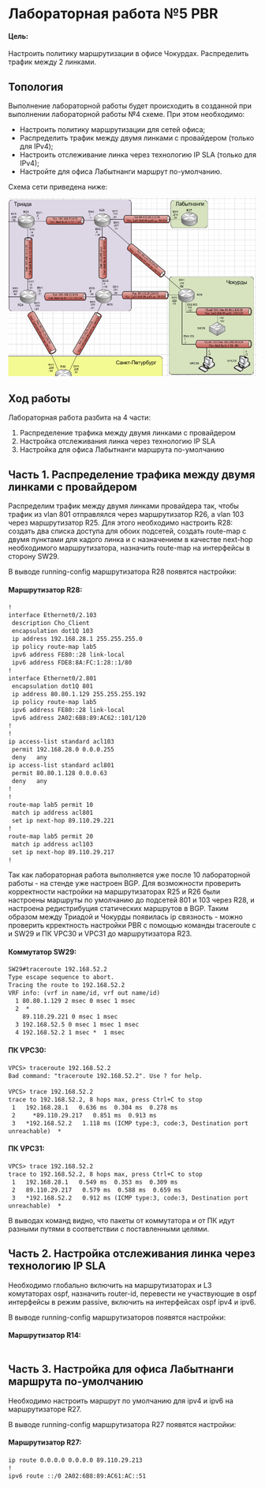 # Лабораторная работа №5 PBR

#### Цель: 

Настроить политику маршрутизации в офисе Чокурдах. Распределить трафик между 2 линками.

## Топология

Выполнение лабораторной работы будет происходить в созданной при выполнении лабораторной работы №4 схеме. При этом необходимо:
- Настроить политику маршрутизации для сетей офиса;
- Распределить трафик между двумя линками с провайдером (только для IPv4);
- Настроить отслеживание линка через технологию IP SLA (только для IPv4);
- Настройте для офиса Лабытнанги маршрут по-умолчанию.

Схема сети приведена ниже:

![](lab5_topology.PNG)


## Ход работы

Лабораторная работа разбита на 4 части:
1) Распределение трафика между двумя линками с провайдером
2) Настройка отслеживания линка через технологию IP SLA
3) Настройка для офиса Лабытнанги маршрута по-умолчанию

## Часть 1. Распределение трафика между двумя линками с провайдером

Распределим трафик между двумя линками провайдера так, чтобы трафик из vlan 801 отправлялся через маршрутизатор R26, а vlan 103 через маршрутизатор R25. Для этого необходимо настроить R28: создать два списка доступа для обоих подсетей, создать route-map с двумя пунктами для кадого линка и с назначением в качестве next-hop необходимого маршрутизатора, назначить route-map на интерфейсы в сторону SW29.

В выводе running-config маршрутизатора R28 появятся настройки:

#### Маршрутизатор R28:

```
!
interface Ethernet0/2.103
 description Cho_Client
 encapsulation dot1Q 103
 ip address 192.168.28.1 255.255.255.0
 ip policy route-map lab5
 ipv6 address FE80::28 link-local
 ipv6 address FDE8:8A:FC:1:28::1/80
!
interface Ethernet0/2.801
 encapsulation dot1Q 801
 ip address 80.80.1.129 255.255.255.192
 ip policy route-map lab5
 ipv6 address FE80::28 link-local
 ipv6 address 2A02:6B8:89:AC62::101/120
!
!
ip access-list standard acl103
 permit 192.168.28.0 0.0.0.255
 deny   any
ip access-list standard acl801
 permit 80.80.1.128 0.0.0.63
 deny   any
!
!
route-map lab5 permit 10
 match ip address acl801
 set ip next-hop 89.110.29.221
!
route-map lab5 permit 20
 match ip address acl103
 set ip next-hop 89.110.29.217
!
```

Так как лабораторная работа выполняется уже после 10 лабораторной работы - на стенде уже настроен BGP. Для возможности проверить корректности настройки на маршрутизаторах R25 и R26 были настроены маршруты по умолчанию до подсетей 801 и 103 через R28, и настроена редистрибуция статических маршрутов в BGP. Таким образом между Триадой и Чокурды появилась ip связность - можно проверить крректность настройки PBR с помощью команды traceroute c и SW29 и ПК VPC30 и VPC31 до маршрутизатора R23.

#### Коммутатор SW29:

```
SW29#traceroute 192.168.52.2
Type escape sequence to abort.
Tracing the route to 192.168.52.2
VRF info: (vrf in name/id, vrf out name/id)
  1 80.80.1.129 2 msec 0 msec 1 msec
  2  * 
    89.110.29.221 0 msec 1 msec
  3 192.168.52.5 0 msec 1 msec 1 msec
  4 192.168.52.2 1 msec *  1 msec
```

#### ПК VPC30:

```
VPCS> traceroute 192.168.52.2
Bad command: "traceroute 192.168.52.2". Use ? for help.

VPCS> trace 192.168.52.2     
trace to 192.168.52.2, 8 hops max, press Ctrl+C to stop
 1   192.168.28.1   0.636 ms  0.304 ms  0.278 ms
 2     *89.110.29.217   0.851 ms  0.913 ms
 3   *192.168.52.2   1.118 ms (ICMP type:3, code:3, Destination port unreachable)  *
```

#### ПК VPC31:

```
VPCS> trace 192.168.52.2
trace to 192.168.52.2, 8 hops max, press Ctrl+C to stop
 1   192.168.28.1   0.549 ms  0.353 ms  0.309 ms
 2   89.110.29.217   0.579 ms  0.588 ms  0.659 ms
 3   *192.168.52.2   0.912 ms (ICMP type:3, code:3, Destination port unreachable)  *
```

В выводах команд видно, что пакеты от коммутатора и от ПК идут разными путями в соответствии с поставленными целями.

## Часть 2. Настройка отслеживания линка через технологию IP SLA

Необходимо глобально включить на маршрутизаторах и L3 комутаторах ospf, назначить router-id, перевести не участвующие в ospf интерфейсы в режим passive, включить на интерфейсах ospf ipv4 и ipv6.

В выводе running-config маршрутизаторов появятся настройки:

#### Маршрутизатор R14:

```

```

## Часть 3. Настройка для офиса Лабытнанги маршрута по-умолчанию

Необходимо настроить маршрут по умолчанию для ipv4 и ipv6 на маршрутизаторе R27.

В выводе running-config маршрутизатора R27 появятся настройки:

#### Маршрутизатор R27:

```
ip route 0.0.0.0 0.0.0.0 89.110.29.213
!
ipv6 route ::/0 2A02:6B8:89:AC61:AC::51
```


